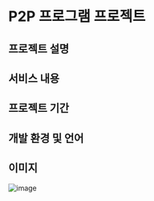 # P2P 프로그램 프로젝트
## 프로젝트 설명
## 서비스 내용
## 프로젝트 기간
## 개발 환경 및 언어
## 이미지
![image](https://github.com/jongwon-kr/p2p-program/assets/76871947/9d74aecb-698d-4320-b683-1fc85b59c69e)


